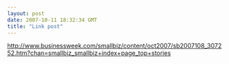 ```yaml
---
layout: post
date: 2007-10-11 18:32:34 GMT
title: "Link post"
---
```

<http://www.businessweek.com/smallbiz/content/oct2007/sb2007108_307252.htm?chan=smallbiz_smallbiz+index+page_top+stories>

